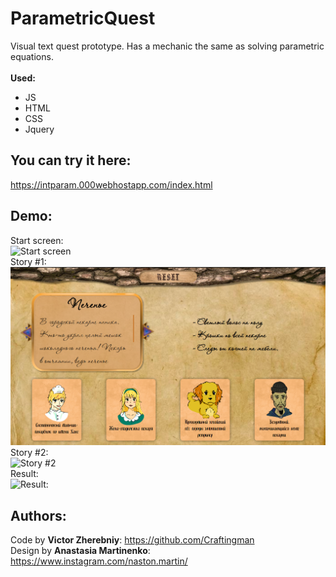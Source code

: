 # ParametricQuest
Visual text quest prototype. Has a mechanic the same as solving parametric equations.<br><br>
**Used:**
- JS
- HTML
- CSS
- Jquery
## You can try it here:
https://intparam.000webhostapp.com/index.html
## Demo:
Start screen:<br>
![Start screen](https://github.com/Craftingman/ParametricQuest/tree/main/screenshots/startScreen.PNG)<br>
Story #1:<br>
![Story #1](https://github.com/Craftingman/ParametricQuest/blob/main/screenshots/Story1.PNG)<br>
Story #2:<br>
![Story #2](https://github.com/Craftingman/ParametricQuest/tree/main/screenshots/Story2.PNG)<br>
Result:<br>
![Result:](https://github.com/Craftingman/ParametricQuest/tree/main/screenshots/results.PNG)<br>
## Authors:
Code by **Victor Zherebniy**: https://github.com/Craftingman<br>
Design by **Anastasia Martinenko**: https://www.instagram.com/naston.martin/
